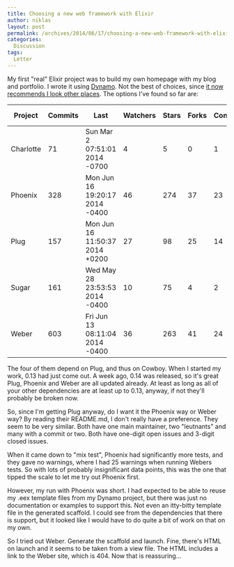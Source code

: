 ```yaml
---
title: Choosing a new web framework with Elixir
author: niklas
layout: post
permalink: /archives/2014/06/17/choosing-a-new-web-framework-with-elixir/
categories:
  Discussion
tags:
  Letter
---
```

My first "real" Elixir project was to build my own homepage with my blog and portfolio. I wrote it using [Dynamo][1]. Not the best of choices, since [it now recommends I look other places][0]. The options I've found so far are:


| Project   | Commits | Last                           | Watchers | Stars | Forks | Contributors | Elixir version |
|-----------|---------|--------------------------------|----------|-------|-------|--------------|----------------|
| Charlotte | 71      | Sun Mar 2 07:51:01 2014 -0700  | 4        | 5     | 0     | 1            | pre 0.13       |
| Phoenix   | 328     | Mon Jun 16 19:20:17 2014 -0400 | 46       | 274   | 37    | 23           | 0.14           |
| Plug      | 157     | Mon Jun 16 11:50:37 2014 +0200 | 27       | 98    | 25    | 14           | 0.14           |
| Sugar     | 161     | Wed May 28 23:53:53 2014 -0400 | 10       | 75    | 4     | 2            | pre 0.13       |
| Weber     | 603     | Fri Jun 13 08:11:04 2014 -0400 | 36       | 263   | 41    | 24           | 0.14           |

The four of them depend on Plug, and thus on Cowboy. When I started my work, 0.13 had just come out. A week ago, 0.14 was released, so it's great Plug, Phoenix and Weber are all updated already. At least as long as all of your other dependencies are at least up to 0.13, anyway, if not they'll probably be broken now.

So, since I'm getting Plug anyway, do I want it the Phoenix way or Weber way? By reading their README.md, I don't really have a preference. They seem to be very similar. Both have one main maintainer, two "leutnants" and many with a commit or two. Both have one-digit open issues and 3-digit closed issues.

When it came down to "mix test", Phoenix had significantly more tests, and they gave no warnings, where I had 25 warnings when running Webers tests. So with lots of probably insignificant data points, this was the one that tipped the scale to let me try out Phoenix first.

However, my run with Phoenix was short. I had expected to be able to reuse my .eex template files from my Dynamo project, but there was just no documentation or examples to support this. Not even an itty-bitty template file in the generated scaffold. I could see from the dependencies that there is support, but it looked like I would have to do quite a bit of work on that on my own.

So I tried out Weber. Generate the scaffold and launch. Fine, there's HTML on launch and it seems to be taken from a view file. The HTML includes a link to the Weber site, which is 404. Now that is reassuring...



[0]: https://github.com/dynamo/dynamo/commit/3c28f27603a480d2755a89aba3a91e88df3469ce#diff-04c6e90faac2675aa89e2176d2eec7d8L8 "Dynamo Github link saying it's on maintenance only mode"

[1]: https://github.com/dynamo/dynamo